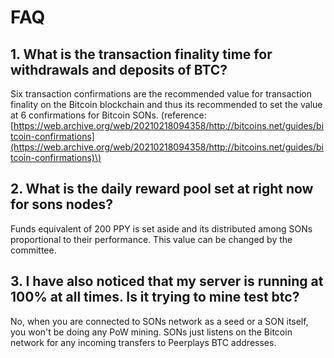 # FAQ

## 1. What is the transaction finality time for withdrawals and deposits of BTC?

Six transaction confirmations are the recommended value for transaction finality on the Bitcoin blockchain and thus its recommended to set the value at 6 confirmations for Bitcoin SONs. \(reference: [https://web.archive.org/web/20210218094358/http://bitcoins.net/guides/bitcoin-confirmations](https://web.archive.org/web/20210218094358/http://bitcoins.net/guides/bitcoin-confirmations)\)

## 2. What is the daily reward pool set at right now for sons nodes?

Funds equivalent of 200 PPY is set aside and its distributed among SONs proportional to their performance. This value can be changed by the committee.

## 3. I have also noticed that my server is running at 100% at all times. Is it trying to mine test btc?

No, when you are connected to SONs network as a seed or a SON itself, you won't be doing any PoW mining. SONs just listens on the Bitcoin network for any incoming transfers to Peerplays BTC addresses.

